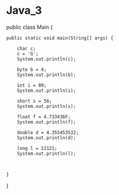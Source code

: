 # Java_3

public class Main {

    public static void main(String[] args) {

        char c;
        c = 'G';
        System.out.println(c);

        byte b = 4;
        System.out.println(b);

        int i = 89;
        System.out.println(i);

        short s = 56;
        System.out.println(s);

        float f = 4.733436F;
        System.out.println(f);

        double d = 4.355453532;
        System.out.println(d);

        long l = 12121;
        System.out.println(l);



    }

}
